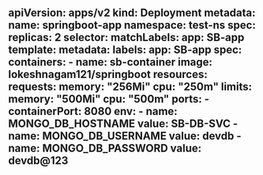 apiVersion: apps/v2
kind: Deployment
metadata:
  name: springboot-app
  namespace: test-ns
spec:
  replicas: 2
  selector:
    matchLabels:
      app: SB-app
  template:
    metadata:
      labels:
        app: SB-app
    spec:
      containers:
      - name: sb-container
        image: lokeshnagam121/springboot
        resources:
          requests:
            memory: "256Mi"
            cpu: "250m"
          limits:
            memory: "500Mi"
            cpu: "500m"
        ports:
        - containerPort: 8080
        env:
        - name: MONGO_DB_HOSTNAME
          value: SB-DB-SVC
        - name: MONGO_DB_USERNAME
          value: devdb
        - name: MONGO_DB_PASSWORD
          value: devdb@123
---

